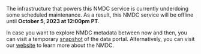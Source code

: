 The infrastructure that powers this NMDC service is currently underdoing some scheduled maintenance. As a result, this NMDC service will be offline until **October 5, 2023 at 12:00pm PT**.

In case you want to explore NMDC metadata between now and then, you can visit a temporary [snapshot](https://data-microbiomedata.emsl.pnnl.gov/) of the data portal. Alternatively, you can visit our [website](https://microbiomedata.org/) to learn more about the NMDC.